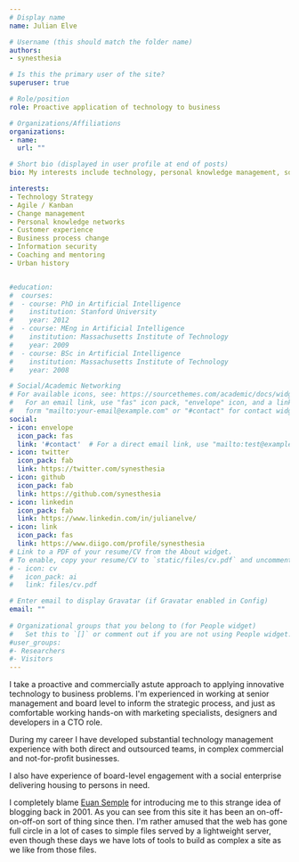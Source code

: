 ```yaml
---
# Display name
name: Julian Elve

# Username (this should match the folder name)
authors:
- synesthesia

# Is this the primary user of the site?
superuser: true

# Role/position
role: Proactive application of technology to business

# Organizations/Affiliations
organizations:
- name: 
  url: ""

# Short bio (displayed in user profile at end of posts)
bio: My interests include technology, personal knowledge management, social change

interests:
- Technology Strategy
- Agile / Kanban
- Change management
- Personal knowledge networks
- Customer experience
- Business process change 
- Information security 
- Coaching and mentoring
- Urban history


#education:
#  courses:
#  - course: PhD in Artificial Intelligence
#    institution: Stanford University
#    year: 2012
#  - course: MEng in Artificial Intelligence
#    institution: Massachusetts Institute of Technology
#    year: 2009
#  - course: BSc in Artificial Intelligence
#    institution: Massachusetts Institute of Technology
#    year: 2008

# Social/Academic Networking
# For available icons, see: https://sourcethemes.com/academic/docs/widgets/#icons
#   For an email link, use "fas" icon pack, "envelope" icon, and a link in the
#   form "mailto:your-email@example.com" or "#contact" for contact widget.
social:
- icon: envelope
  icon_pack: fas
  link: '#contact'  # For a direct email link, use "mailto:test@example.org".
- icon: twitter
  icon_pack: fab
  link: https://twitter.com/synesthesia
- icon: github
  icon_pack: fab
  link: https://github.com/synesthesia
- icon: linkedin
  icon_pack: fab
  link: https://www.linkedin.com/in/julianelve/
- icon: link
  icon_pack: fas
  link: https://www.diigo.com/profile/synesthesia
# Link to a PDF of your resume/CV from the About widget.
# To enable, copy your resume/CV to `static/files/cv.pdf` and uncomment the lines below.  
# - icon: cv
#   icon_pack: ai
#   link: files/cv.pdf

# Enter email to display Gravatar (if Gravatar enabled in Config)
email: ""
  
# Organizational groups that you belong to (for People widget)
#   Set this to `[]` or comment out if you are not using People widget.  
#user_groups:
#- Researchers
#- Visitors
---
```


I take a proactive and commercially astute approach to applying innovative technology to business problems. I'm experienced in working at senior management and board level to inform the strategic process, and just as comfortable working hands-on with marketing specialists, designers and developers in a CTO role.

During my career I have developed substantial technology management experience with both direct and outsourced teams, in complex commercial and not-for-profit businesses.

I also have experience of board-level engagement with a social enterprise delivering housing to persons in need.

I completely blame [Euan Semple](http://euansemple.com/theobvious) for introducing me to this strange idea of blogging back in 2001. As you can see from this site it has been an on-off-on-off-on sort of thing since then. I'm rather amused that the web has gone full circle in a lot of cases to simple files served by a lightweight server, even though these days we have lots of tools to build as complex a site as we like from those files.
